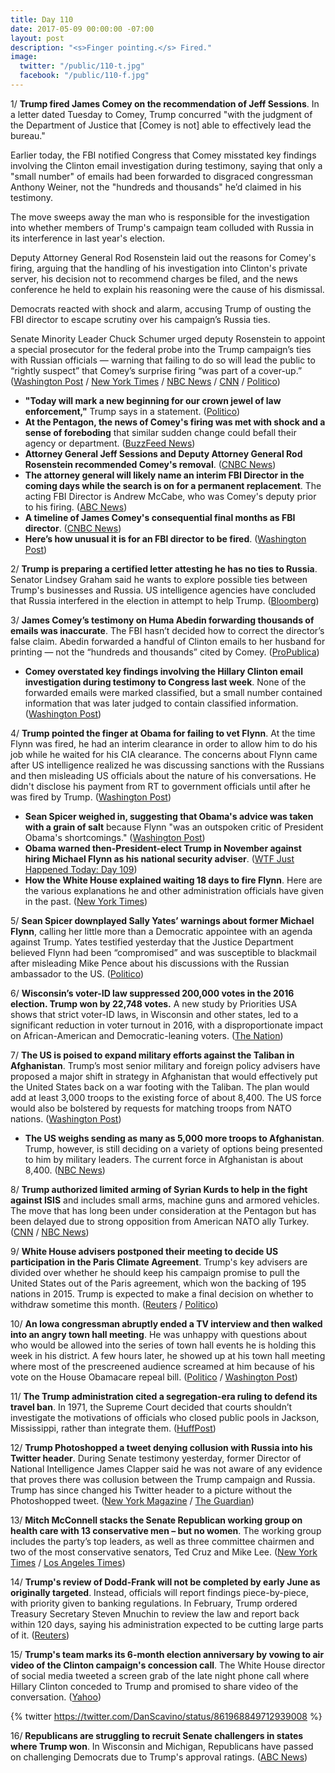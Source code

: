 ```yaml
---
title: Day 110
date: 2017-05-09 00:00:00 -07:00
layout: post
description: "<s>Finger pointing.</s> Fired."
image:
  twitter: "/public/110-t.jpg"
  facebook: "/public/110-f.jpg"
---
```


1/ **Trump fired James Comey on the recommendation of Jeff Sessions**. In a letter dated Tuesday to Comey, Trump concurred "with the judgment of the Department of Justice that [Comey is not] able to effectively lead the bureau."

Earlier today, the FBI notified Congress that Comey misstated key findings involving the Clinton email investigation during testimony, saying that only a "small number" of emails had been forwarded to disgraced congressman Anthony Weiner, not the "hundreds and thousands" he’d claimed in his testimony.

The move sweeps away the man who is responsible for the investigation into whether members of Trump's campaign team colluded with Russia in its interference in last year's election.

Deputy Attorney General Rod Rosenstein laid out the reasons for Comey's firing, arguing that the handling of his investigation into Clinton's private server, his decision not to recommend charges be filed, and the news conference he held to explain his reasoning were the cause of his dismissal.

Democrats reacted with shock and alarm, accusing Trump of ousting the FBI director to escape scrutiny over his campaign’s Russia ties.

Senate Minority Leader Chuck Schumer urged deputy Rosenstein to appoint a special prosecutor for the federal probe into the Trump campaign’s ties with Russian officials — warning that failing to do so will lead the public to “rightly suspect” that Comey’s surprise firing “was part of a cover-up.” ([Washington Post](https://www.washingtonpost.com/world/national-security/comey-misstated-key-clinton-email-evidence-at-hearing-say-people-close-to-investigation/2017/05/09/074c1c7e-34bd-11e7-b373-418f6849a004_story.html) / [New York Times](https://www.nytimes.com/2017/05/09/us/politics/james-comey-fired-fbi.html) / [NBC News](http://www.nbcnews.com/news/us-news/trump-fires-fbi-director-james-comey-n757101) / [CNN](http://www.cnn.com/2017/05/09/politics/james-comey-fbi-trump-white-out/) / [Politico](http://www.politico.com/story/2017/05/09/comey-firing-congress-reaction-238180))

* **"Today will mark a new beginning for our crown jewel of law enforcement,"** Trump says in a statement. ([Politico](http://www.politico.com/story/2017/05/09/trump-fires-fbi-director-james-comey-238175))
* **At the Pentagon, the news of Comey's firing was met with shock and a sense of foreboding** that similar sudden change could befall their agency or department. ([BuzzFeed News](https://www.buzzfeed.com/salvadorhernandez/president-trump-has-fired-fbi-director-james-comey))
* **Attorney General Jeff Sessions and Deputy Attorney General Rod Rosenstein recommended Comey's removal**. ([CNBC News](http://www.cnbc.com/2017/05/09/trump-fires-fbi-director-comey.html))
* **The attorney general will likely name an interim FBI Director in the coming days while the search is on for a permanent replacement**. The acting FBI Director is Andrew McCabe, who was Comey's deputy prior to his firing. ([ABC News](http://abcnews.go.com/Politics/fbi-director-james-comey-fired/story?id=47309009))
* **A timeline of James Comey's consequential final months as FBI director**. ([CNBC News](http://www.cnbc.com/2017/05/09/a-timeline-of-james-comeys-consequential-final-months-as-fbi-director.html))
* **Here’s how unusual it is for an FBI director to be fired**. ([Washington Post](https://www.washingtonpost.com/news/politics/wp/2017/05/09/heres-how-unusual-it-is-for-an-fbi-director-to-be-fired/))

2/ **Trump is preparing a certified letter attesting he has no ties to Russia**. Senator Lindsey Graham said he wants to explore possible ties between Trump's businesses and Russia. US intelligence agencies have concluded that Russia interfered in the election in attempt to help Trump. ([Bloomberg](https://www.bloomberg.com/news/articles/2017-05-09/trump-preparing-certified-letter-attesting-to-no-russia-ties))

3/ **James Comey’s testimony on Huma Abedin forwarding thousands of emails was inaccurate**. The FBI hasn’t decided how to correct the director’s false claim. Abedin forwarded a handful of Clinton emails to her husband for printing — not the “hundreds and thousands” cited by Comey. ([ProPublica](https://www.propublica.org/article/comeys-testimony-on-huma-abedin-forwarding-emails-was-inaccurate))

* **Comey overstated key findings involving the Hillary Clinton email investigation during testimony to Congress last week**. None of the forwarded emails were marked classified, but a small number contained information that was later judged to contain classified information. ([Washington Post](https://www.washingtonpost.com/world/national-security/comey-misstated-key-clinton-email-evidence-at-hearing-say-people-close-to-investigation/2017/05/09/074c1c7e-34bd-11e7-b373-418f6849a004_story.html))

4/ **Trump pointed the finger at Obama for failing to vet Flynn**. At the time Flynn was fired, he had an interim clearance in order to allow him to do his job while he waited for his CIA clearance. The concerns about Flynn came after US intelligence realized he was discussing sanctions with the Russians and then misleading US officials about the nature of his conversations. He didn't disclose his payment from RT to government officials until after he was fired by Trump. ([Washington Post](https://www.washingtonpost.com/news/fact-checker/wp/2017/05/09/trumps-pointing-of-the-finger-at-obama-for-failing-to-vet-flynn/))

* **Sean Spicer weighed in, suggesting that Obama's advice was taken with a grain of salt** because Flynn "was an outspoken critic of President Obama's shortcomings." ([Washington Post](https://www.washingtonpost.com/news/the-fix/wp/2017/05/08/why-did-trump-ignore-obama-and-sally-yates-about-michael-flynn-because-they-were-losers-apparently/))
* **Obama warned then-President-elect Trump in November against hiring Michael Flynn as his national security adviser**. ([WTF Just Happened Today: Day 109](https://whatthefuckjusthappenedtoday.com/2017/05/08/Day-109/#1-obama-warned-then-president-elect))
* **How the White House explained waiting 18 days to fire Flynn**. Here are the various explanations he and other administration officials have given in the past. ([New York Times](https://www.nytimes.com/2017/05/09/us/politics/michael-flynn-russia.html))

5/ **Sean Spicer downplayed Sally Yates’ warnings about former Michael Flynn**, calling her little more than a Democratic appointee with an agenda against Trump. Yates testified yesterday that the Justice Department believed Flynn had been “compromised” and was susceptible to blackmail after misleading Mike Pence about his discussions with the Russian ambassador to the US. ([Politico](http://www.politico.com/story/2017/05/09/sean-spicer-trump-michael-flynn-resignation-238161))

6/ **Wisconsin’s voter-ID law suppressed 200,000 votes in the 2016 election. Trump won by 22,748 votes.**  A new study by Priorities USA shows that strict voter-ID laws, in Wisconsin and other states, led to a significant reduction in voter turnout in 2016, with a disproportionate impact on African-American and Democratic-leaning voters. ([The Nation](https://www.thenation.com/article/wisconsins-voter-id-law-suppressed-200000-votes-trump-won-by-23000/))

7/ **The US is poised to expand military efforts against the Taliban in Afghanistan**. Trump’s most senior military and foreign policy advisers have proposed a major shift in strategy in Afghanistan that would effectively put the United States back on a war footing with the Taliban. The plan would add at least 3,000 troops to the existing force of about 8,400. The US force would also be bolstered by requests for matching troops from NATO nations. ([Washington Post](https://www.washingtonpost.com/world/national-security/us-poised-to-expand-military-effort-against-taliban-in-afghanistan/2017/05/08/356c4930-33fa-11e7-b412-62beef8121f7_story.html))

* **The US weighs sending as many as 5,000 more troops to Afghanistan**. Trump, however, is still deciding on a variety of options being presented to him by military leaders. The current force in Afghanistan is about 8,400. ([NBC News](http://www.nbcnews.com/news/world/trump-weighs-sending-many-5-000-more-troops-afghanistan-n756751))

8/ **Trump authorized limited arming of Syrian Kurds to help in the fight against ISIS** and includes small arms, machine guns and armored vehicles. The move that has long been under consideration at the Pentagon but has been delayed due to strong opposition from American NATO ally Turkey. ([CNN](http://www.cnn.com/2017/05/09/politics/us-arms-kurds-syria-turkey/) / [NBC News](http://www.nbcnews.com/news/us-news/officials-trump-approves-plan-arm-syrian-kurds-n756886))

9/ **White House advisers postponed their meeting to decide US participation in the Paris Climate Agreement**. Trump's key advisers are divided over whether he should keep his campaign promise to pull the United States out of the Paris agreement, which won the backing of 195 nations in 2015. Trump is expected to make a final decision on whether to withdraw sometime this month. ([Reuters](http://www.reuters.com/article/us-usa-trump-climate-idUSKBN185098) / [Politico](http://www.politico.com/story/2017/05/08/paris-climate-deal-meeting-238138))

10/ **An Iowa congressman abruptly ended a TV interview and then walked into an angry town hall meeting**. He was unhappy with questions about who would be allowed into the series of town hall events he is holding this week in his district. A few hours later, he showed up at his town hall meeting where most of the prescreened audience screamed at him because of his vote on the House Obamacare repeal bill. ([Politico](http://www.politico.com/story/2017/05/09/rod-blum-walks-out-of-interview-238145) / [Washington Post](https://www.washingtonpost.com/news/powerpost/wp/2017/05/08/iowa-congressman-walks-out-of-a-tv-interview-and-into-an-angry-town-hall-meeting/))

11/ **The Trump administration cited a segregation-era ruling to defend its travel ban**. In 1971, the Supreme Court decided that courts shouldn’t investigate the motivations of officials who closed public pools in Jackson, Mississippi, rather than integrate them. ([HuffPost](http://www.huffingtonpost.com/entry/trump-administration-travel-ban-cites-segregation-ruling_us_5910da0ee4b0e7021e9a5cda))

12/ **Trump Photoshopped a tweet denying collusion with Russia into his Twitter header**. During Senate testimony yesterday, former Director of National Intelligence James Clapper said he was not aware of any evidence that proves there was collusion between the Trump campaign and Russia. Trump has since changed his Twitter header to a picture without the Photoshopped tweet. ([New York Magazine](http://nymag.com/daily/intelligencer/2017/05/trump-puts-russia-collusion-denial-in-his-twitter-header.html) / [The Guardian](https://www.theguardian.com/us-news/2017/may/09/trump-mocked-for-adding-one-of-his-own-tweets-to-twitter-banner))

13/ **Mitch McConnell stacks the Senate Republican working group on health care with 13 conservative men – but no women**. The working group includes the party’s top leaders, as well as three committee chairmen and two of the most conservative senators, Ted Cruz and Mike Lee. ([New York Times](https://www.nytimes.com/2017/05/08/us/politics/women-health-care-senate.html) / [Los Angeles Times](http://www.latimes.com/opinion/opinion-la/la-ol-women-health-care-overhaul-20170509-story.html))

14/ **Trump's review of Dodd-Frank will not be completed by early June as originally targeted**. Instead, officials will report findings piece-by-piece, with priority given to banking regulations. In February, Trump ordered Treasury Secretary Steven Mnuchin to review the law and report back within 120 days, saying his administration expected to be cutting large parts of it. ([Reuters](http://www.reuters.com/article/us-wall-street-trump-idUSKBN1842DW))

15/ **Trump's team marks its 6-month election anniversary by vowing to air video of the Clinton campaign's concession call**. The White House director of social media tweeted a screen grab of the late night phone call where Hillary Clinton conceded to Trump and promised to share video of the conversation. ([Yahoo](https://www.yahoo.com/news/trump-team-marks-6-month-election-anniversary-vowing-air-video-clinton-campaigns-concession-call-171259646.html))

{% twitter https://twitter.com/DanScavino/status/861968849712939008 %}

16/ **Republicans are struggling to recruit Senate challengers in states where Trump won**. In Wisconsin and Michigan, Republicans have passed on challenging Democrats due to Trump's approval ratings. ([ABC News](http://abcnews.go.com/Politics/wireStory/senate-gop-2018-edge-numbers-struggle-candidates-47291245))